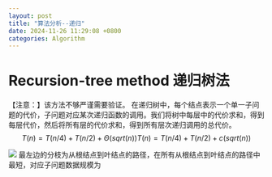 ```yaml
---
layout: post
title: "算法分析--递归"
date: 2024-11-26 11:29:08 +0800
categories: Algorithm
---
```

# Recursion-tree method 递归树法
【注意：】该方法不够严谨需要验证。
在递归树中，每个结点表示一个单一子问题的代价，子问题对应某次递归函数的调用。我们将树中每层中的代价求和，得到每层代价，然后将所有层的代价求和，得到所有层次递归调用的总代价。
$$
T(n)=T(n/4)+T(n/2)+Θ(sqrt(n))
T(n)=T(n/4)+T(n/2)+c(sqrt(n))
$$

![](https://cdn.jsdelivr.net/gh/Country-If/Typora-images/img/202401041357645.png)
最左边的分枝为从根结点到叶结点的路径，在所有从根结点到叶结点的路径中最短，对应子问题数据规模为
 